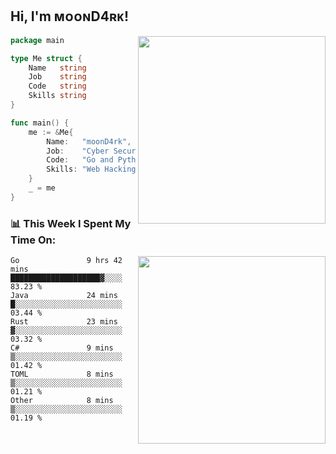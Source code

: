 <h2> Hi, I'm ᴍᴏᴏɴD4ʀᴋ!</h2>
<img align='right' src="https://github-readme-stats.vercel.app/api?username=moond4rk&show_icons=true&theme=radical" width="300">


```go
package main

type Me struct {
	Name   string
	Job    string
	Code   string
	Skills string
}

func main() {
	me := &Me{
		Name:   "moonD4rk",
		Job:    "Cyber Security Engineer",
		Code:   "Go and Python and Others",
		Skills: "Web Hacking ^o^",
	}
	_ = me
}
```



<h3>📊 This Week I Spent My Time On:</h3>
<img align='right' src="https://spotify-github-profile.vercel.app/api/view?uid=zbgk3g7ojwjwrwrleo6u8mhub&cover_image=true&theme=novatorem" width="300">

<!--START_SECTION:waka-->

```text
Go               9 hrs 42 mins   ████████████████████▓░░░░   83.23 %
Java             24 mins         █░░░░░░░░░░░░░░░░░░░░░░░░   03.44 %
Rust             23 mins         ▓░░░░░░░░░░░░░░░░░░░░░░░░   03.32 %
C#               9 mins          ▒░░░░░░░░░░░░░░░░░░░░░░░░   01.42 %
TOML             8 mins          ▒░░░░░░░░░░░░░░░░░░░░░░░░   01.21 %
Other            8 mins          ▒░░░░░░░░░░░░░░░░░░░░░░░░   01.19 %
```

<!--END_SECTION:waka-->

